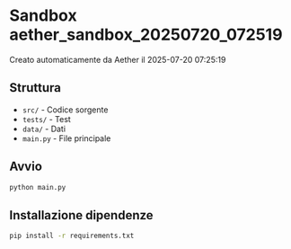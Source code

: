 # Sandbox aether_sandbox_20250720_072519

Creato automaticamente da Aether il 2025-07-20 07:25:19

## Struttura
- `src/` - Codice sorgente
- `tests/` - Test
- `data/` - Dati
- `main.py` - File principale

## Avvio
```bash
python main.py
```

## Installazione dipendenze
```bash
pip install -r requirements.txt
```
